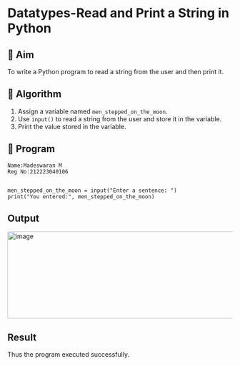 # Datatypes-Read and Print a String in Python

## 🎯 Aim
To write a Python program to read a string from the user and then print it.

## 🧠 Algorithm
1. Assign a variable named `men_stepped_on_the_moon`.
2. Use `input()` to read a string from the user and store it in the variable.
3. Print the value stored in the variable.

## 🧾 Program

```
Name:Madeswaran M
Reg No:212223040106

```

```

men_stepped_on_the_moon = input("Enter a sentence: ")
print("You entered:", men_stepped_on_the_moon)

```


## Output


<img width="743" height="195" alt="image" src="https://github.com/user-attachments/assets/fb778b56-9c9d-4d5e-8bef-88a9748743a6" />


## Result

Thus the program executed successfully.
